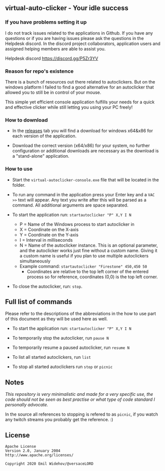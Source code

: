 ## virtual-auto-clicker - Your idle success

### If you have problems setting it up

I do not track issues related to the applications in Github. If you have any questions or if you are having issues please ask the questions in the Helpdesk discord. In the discord project collaborators, application users and assigned helping members are able to assist you.

Helpdesk discord https://discord.gg/P5Zr3YV

### Reason for repo's existence

There is a bunch of resources out there related to autoclickers. But on the windows platform I failed to find a good alternative for an autoclicker that allowed you to still be in control of your mouse.

This simple yet efficient console application fulfills your needs for a quick and effective clicker while still letting you using your PC freely!

### How to download

* In the [releases](https://github.com/versaceLORD/virtual-auto-clicker/releases) tab you will find a download for windows x64&x86 for each version of the application. 

* Download the correct version (x64/x86) for your system, no further configuration or additional downloads are necessary as the download is a "stand-alone" application.

### How to use

* Start the `virtual-autoclicker-console.exe` file that will be located in the folder. 

* To run any command in the application press your Enter key and a `VAC >>` text will appear. Any text you write after this will be parsed as a command. All additional arguments are space separated.

* To start the application run: `startautoclicker "P" X,Y I N`
  * P = Name of the Windows process to start autoclicker in
  * X = Coordinate on the X-axis
  * Y = Coordinate on the Y-axis
  * I = Interval in milliseconds
  * N = Name of the autoclicker instance. This is an optional parameter, and the autoclicker works just fine without a custom name.
  Giving it a custom name is useful if you plan to use multiple autoclickers simultaneously
  * Example command: `startautoclicker "Firestone" 450,450 50`
    * Coordinates are relative to the top left corner of the entered process so for reference, coordinates (0,0) is the top left corner.  

* To close the autoclicker, run: `stop`.

## Full list of commands

Please refer to the descriptions of the abbreviations in the how to use part of this document as they will be used here as well.

* To start the application run: `startautoclicker "P" X,Y I N`

* To temporarily stop the autoclicker, run `pause N`

* To temporarily resume a paused autoclicker, run `resume N`

* To list all started autoclickers, run `list`

* To stop all started autoclickers run `stop` or `picnic`

## Notes

_This repository is very minimalistic and made for a very specific use, the code should not be seen as best practise or what type of code standard I personally advocate._ 

In the source all references to stopping is refered to as `picnic`, if you watch any twitch streams you probably get the reference. :)

## License
```
Apache License
Version 2.0, January 2004
http://www.apache.org/licenses/

Copyright 2020 Emil Widehov/@versaceLORD
```
